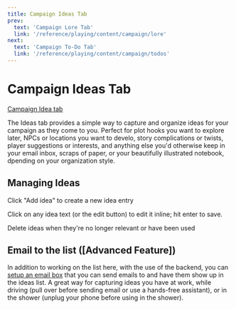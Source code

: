 ```yaml
---
title: Campaign Ideas Tab
prev: 
  text: 'Campaign Lore Tab'
  link: '/reference/playing/content/campaign/lore'
next: 
  text: 'Campaign To-Do Tab'
  link: '/reference/playing/content/campaign/todos'
---
```

# Campaign Ideas Tab
[Campaign Idea tab](/assets/images/idea-tab.webp)

The Ideas tab provides a simple way to capture and organize ideas for your campaign as they come to you.  Perfect for plot hooks you want to explore later, NPCs or locations you want to develo, story complications or twists, player suggestions or interests, and anything else you'd otherwise keep in your email inbox, scraps of paper, or your beautifully illustrated notebook, dpending on your organization style.

## Managing Ideas
Click "Add idea" to create a new idea entry

Click on any idea text (or the edit button) to edit it inline; hit enter to save. 

Delete ideas when they're no longer relevant or have been used

## Email to the list ([Advanced Feature])
In addition to working on the list here, with the use of the backend, you can [setup an email box](/reference//backend) that you can send emails to and have them show up in the ideas list.  A great way for capturing ideas you have at work, while driving (pull over before sending email or use a hands-free assistant), or in the shower (unplug your phone before using in the shower).